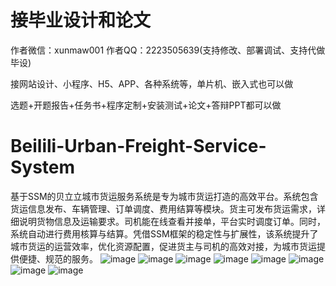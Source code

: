 # 接毕业设计和论文
作者微信：xunmaw001  作者QQ：2223505639(支持修改、部署调试、支持代做毕设)

接网站设计、小程序、H5、APP、各种系统等，单片机、嵌入式也可以做

选题+开题报告+任务书+程序定制+安装测试+论文+答辩PPT都可以做
# Beilili-Urban-Freight-Service-System
基于SSM的贝立立城市货运服务系统是专为城市货运打造的高效平台。系统包含货运信息发布、车辆管理、订单调度、费用结算等模块。货主可发布货运需求，详细说明货物信息及运输要求。司机能在线查看并接单，平台实时调度订单。同时，系统自动进行费用核算与结算。凭借SSM框架的稳定性与扩展性，该系统提升了城市货运的运营效率，优化资源配置，促进货主与司机的高效对接，为城市货运提供便捷、规范的服务。
![image](https://github.com/user-attachments/assets/31841c80-a436-422e-a519-dc1968213683)
![image](https://github.com/user-attachments/assets/367e5583-1646-476b-9f03-d6bda4d280d1)
![image](https://github.com/user-attachments/assets/3e42a298-a521-4af7-9c4a-1abd5de2abaa)
![image](https://github.com/user-attachments/assets/713b3030-3338-44f5-ad8b-67877e3d8e9e)
![image](https://github.com/user-attachments/assets/a744320a-6a51-473a-ad88-290ce8ebbeca)
![image](https://github.com/user-attachments/assets/5e6a74f9-3978-4ab5-859d-3da94e5317ab)
![image](https://github.com/user-attachments/assets/fa7093c3-2214-4e8b-b2f0-e4782eb67637)
![image](https://github.com/user-attachments/assets/e113e5b9-791d-4805-80db-9cd37735fe3f)
